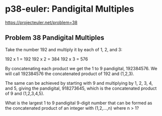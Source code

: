# p38-euler: Pandigital Multiples

https://projecteuler.net/problem=38

## Problem 38 Pandigital Multiples

Take the number 192 and multiply it by each of 1, 2, and 3:

192 x 1 = 192 
192 x 2 = 384
192 x 3 = 576

By concatenating each product we get the 1 to 9 pandigital, 192384576. We will call 192384576 the concatenated product of 192 and (1,2,3).

The same can be achieved by starting with 9 and multiplying by 1, 2, 3, 4, and 5, giving the pandigital, 918273645, which is the concatenated product of 9 and (1,2,3,4,5).

What is the largest 1 to 9 pandigital 9-digit number that can be formed as the concatenated product of an integer with (1,2,...,n) where n > 1?
